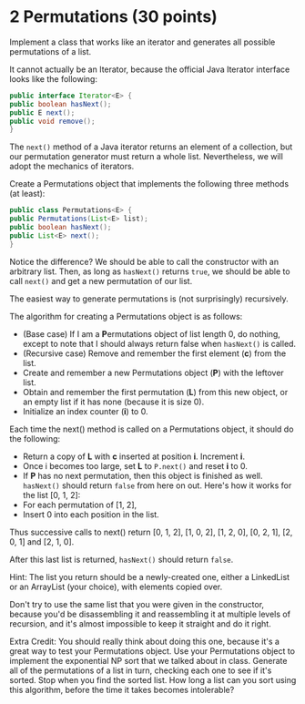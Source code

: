 # 2 Permutations (30 points)
Implement a class that works like an iterator and generates all possible permutations of a list.

It cannot actually be an Iterator, because the official Java Iterator interface looks like the following:

```java
public interface Iterator<E> {
public boolean hasNext();
public E next();
public void remove();
}
```

The `next()` method of a Java iterator returns an element of a collection, but our permutation generator must return a whole list.
Nevertheless, we will adopt the mechanics of iterators.

Create a Permutations object that implements the following three methods (at least):
```java
public class Permutations<E> {
public Permutations(List<E> list);
public boolean hasNext();
public List<E> next();
}
```

Notice the difference? We should be able to call the constructor with an arbitrary list. Then,
as long as `hasNext()` returns `true`, we should be able to call `next()` and get a new permutation of
our list.

The easiest way to generate permutations is (not surprisingly) recursively. 

The algorithm for creating a Permutations object is as follows:
- (Base case) If I am a **P**ermutations object of list length 0, do nothing, except to note that I
should always return false when `hasNext()` is called.
- (Recursive case) Remove and remember the first element (**c**) from the list.
- Create and remember a new Permutations object (**P**) with the leftover list.
- Obtain and remember the first permutation (**L**) from this new object, or an empty list if it
has none (because it is size 0).
- Initialize an index counter (**i**) to 0.

Each time the next() method is called on a Permutations object, it should do the following:
- Return a copy of **L** with **c** inserted at position **i**. Increment **i**.
- Once i becomes too large, set **L** to `P.next()` and reset **i** to 0.
- If **P** has no next permutation, then this object is finished as well. `hasNext()` should return
`false` from here on out.
Here's how it works for the list [0, 1, 2]:
- For each permutation of [1, 2],
- Insert 0 into each position in the list.

Thus successive calls to next() return [0, 1, 2], [1, 0, 2], [1, 2, 0], [0, 2, 1], [2, 0, 1] and [2, 1, 0].

After this last list is returned, `hasNext()` should return `false`.

Hint: The list you return should be a newly-created one, either a LinkedList or an ArrayList
(your choice), with elements copied over. 

Don't try to use the same list that you were given in the constructor, because you'd be disassembling it and reassembling it at multiple levels of recursion,
and it's almost impossible to keep it straight and do it right.

Extra Credit: You should really think about doing this one, because it's a great way to test
your Permutations object. Use your Permutations object to implement the exponential NP sort
that we talked about in class. Generate all of the permutations of a list in turn, checking each one
to see if it's sorted. Stop when you find the sorted list. How long a list can you sort using this
algorithm, before the time it takes becomes intolerable?
